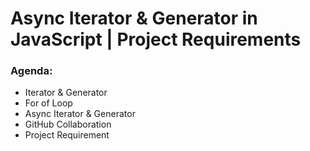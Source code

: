 # Async Iterator & Generator in JavaScript | Project Requirements

### Agenda:
- Iterator & Generator
- For of Loop
- Async Iterator & Generator
- GitHub Collaboration
- Project Requirement